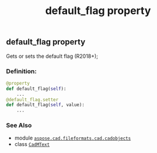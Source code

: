 ﻿---
title: default_flag property
second_title: Aspose.CAD for Python via .NET API References
description: 
type: docs
weight: 480
url: /python-net/aspose.cad.fileformats.cad.cadobjects/cadmtext/default_flag/
is_root: false
---

## default_flag property


Gets or sets the default flag (R2018+);
### Definition:
```python
@property
def default_flag(self):
    ...
@default_flag.setter
def default_flag(self, value):
    ...
```

### See Also
* module [`aspose.cad.fileformats.cad.cadobjects`](../../)
* class [`CadMText`](/cad/python-net/aspose.cad.fileformats.cad.cadobjects/cadmtext)
